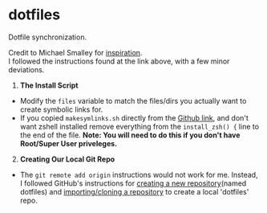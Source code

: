 # dotfiles
Dotfile synchronization.

Credit to Michael Smalley for 
[inspiration](http://blog.smalleycreative.com/tutorials/using-git-and-github-to-manage-your-dotfiles/).    
I followed the instructions found at the link above, with a few minor deviations.    

1. **The Install Script**
  * Modify the `files` variable to match the files/dirs you actually want to create symbolic links for. 
  * If you copied `makesymlinks.sh` directly from the [Github link](https://github.com/michaeljsmalley/dotfiles/blob/master/makesymlinks.sh),
  and don't want zshell installed remove everything from the `install_zsh() {` line to the end of the file. **Note: You will need to do this
   if you don't have Root/Super User priveleges.**
2. **Creating Our Local Git Repo**
  * The `git remote add origin` instructions would not work for me. Instead, I followed GitHub's instructions for 
  [creating a new repository](https://help.github.com/articles/create-a-repo/)(named dotfiles) and 
  [importing/cloning a repository](https://help.github.com/articles/importing-a-git-repository-using-the-command-line/) 
  to create a local 'dotfiles' repo.
